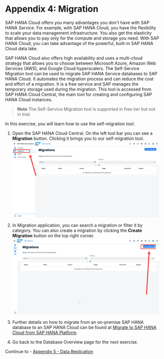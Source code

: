 # Appendix 4: Migration

SAP HANA Cloud offers you many advantages you don't have with SAP HANA Service. For example, with SAP HANA Cloud, you have the flexibility to scale your data management infrastructure. You also get the elasticity that allows you to pay only for the compute and storage you need. With SAP HANA Cloud, you can take advantage of the powerful, built-in SAP HANA Cloud data lake.

SAP HANA Cloud also offers high availability and uses a multi-cloud strategy that allows you to choose between Microsoft Azure, Amazon Web Services (AWS), and Google Cloud hyperscalers. The Self-Service Migration tool can be used to migrate SAP HANA Service databases to SAP HANA Cloud. It automates the migration process and can reduce the cost and effort of a migration. It is a free service and SAP manages the temporary storage used during the migration. This tool is accessed from SAP HANA Cloud Central, the main tool for creating and configuring SAP HANA Cloud instances.

> **Note**
The Self-Service Migration tool is supported in free tier but not in trial.

In this exercise, you will learn how to use the self-migration tool.

1. Open the SAP HANA Cloud Central. On the left tool bar you can see a **Migration** button. Clicking it brings you to our self-migration tool.
    <kbd>
    ![](./images/1.png)
    </kbd>

2. In Migration application, you can search a migration or filter it by category. You can also create a migration by clicking the **Create Migration** button on the top right corner.
    <kbd>
    ![](./images/2.png)
    </kbd>

3. Further details on how to migrate from an on-premise SAP HANA database to an SAP HANA Cloud can be found at [Migrate to SAP HANA Cloud from SAP HANA Platform](https://developers.sap.com/tutorials/hana-cloud-migration.html#931ed467-9339-4569-926a-eab23170dd6d). 

4. Go back to the Database Overview page for the next exercise.

Continue to - [Appendix 5 - Data Replication](../appendix5-DataReplication/README.md)
